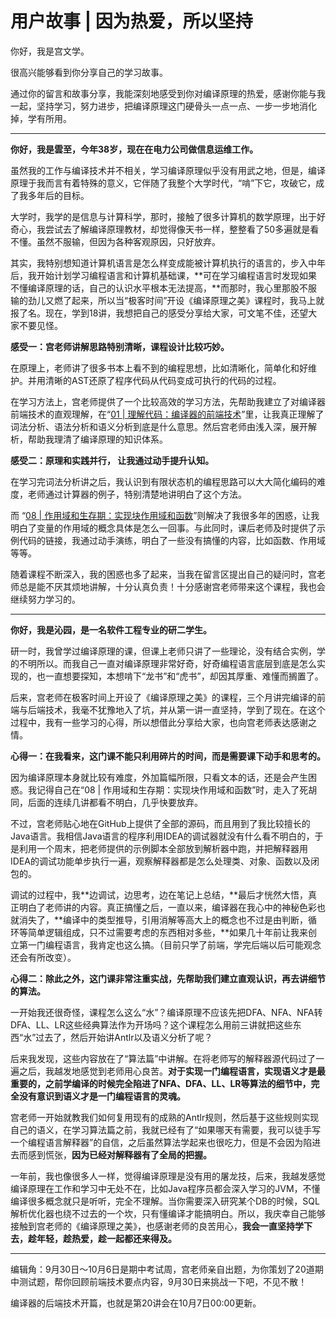 # 用户故事 | 因为热爱，所以坚持
你好，我是宫文学。

很高兴能够看到你分享自己的学习故事。

通过你的留言和故事分享，我能深刻地感受到你对编译原理的热爱，感谢你能与我一起，坚持学习，努力进步，把编译原理这门硬骨头一点一点、一步一步地消化掉，学有所用。

* * *

**你好，我是雲至，今年38岁，现在在电力公司做信息运维工作。**

虽然我的工作与编译技术并不相关，学习编译原理似乎没有用武之地，但是，编译原理于我而言有着特殊的意义，它伴随了我整个大学时代，“啃”下它，攻破它，成了我多年后的目标。

大学时，我学的是信息与计算科学，那时，接触了很多计算机的数学原理，出于好奇心，我尝试去了解编译原理教材，却觉得像天书一样，整整看了50多遍就是看不懂。虽然不服输，但因为各种客观原因，只好放弃。

其实，我特别想知道计算机语言是怎么样变成能被计算机执行的语言的，步入中年后，我开始计划学习编程语言和计算机基础课，**可在学习编程语言时发现如果不懂编译原理的话，自己的认识水平根本无法提高，**而那时，我心里那股不服输的劲儿又燃了起来，所以当“极客时间”开设《编译原理之美》课程时，我马上就报了名。现在，学到18讲，我想把自己的感受分享给大家，可文笔不佳，还望大家不要见怪。

**感受一：宫老师讲解思路特别清晰，课程设计比较巧妙。**

<!-- [[[read_end]]] -->

在原理上，老师讲了很多书本上看不到的编程思想，比如清晰化，简单化和好维护。并用清晰的AST还原了程序代码从代码变成可执行的代码的过程。

在学习方法上，宫老师提供了一个比较高效的学习方法，先帮助我建立了对编译器前端技术的直观理解，在“[01 | 理解代码：编译器的前端技术](https://time.geekbang.org/column/article/118132)”里，让我真正理解了词法分析、语法分析和语义分析到底是什么意思。然后宫老师由浅入深，展开解析，帮助我理清了编译原理的知识体系。

**感受二：原理和实践并行， 让我通过动手提升认知。**

在学习完词法分析讲之后，我认识到有限状态机的编程思路可以大大简化编码的难度，老师通过计算器的例子，特别清楚地讲明白了这个方法。

而 “[08 | 作用域和生存期：实现块作用域和函数](https://time.geekbang.org/column/article/128623)”则解决了我很多年的困惑，让我明白了变量的作用域的概念具体是怎么一回事。与此同时，课后老师及时提供了示例代码的链接，我通过动手演练，明白了一些没有搞懂的内容，比如函数、作用域等等。

随着课程不断深入，我的困惑也多了起来，当我在留言区提出自己的疑问时，宫老师总是能不厌其烦地讲解，十分认真负责！十分感谢宫老师带来这个课程，我也会继续努力学习的。

* * *

**你好，我是沁园，是一名软件工程专业的研二学生。**

研一时，我曾学过编译原理的课，但课上老师只讲了一些理论，没有结合实例，学的不明所以。而我自己一直对编译原理非常好奇，好奇编程语言底层到底是怎么实现的，也一直想要探知，本想啃下“龙书”和“虎书”，却因其厚重、难懂而搁置了。

后来，宫老师在极客时间上开设了《编译原理之美》的课程，三个月讲完编译的前端与后端技术，我毫不犹豫地入了坑，并从第一讲一直坚持，学到了现在。在这个过程中，我有一些学习的心得，所以想借此分享给大家，也向宫老师表达感谢之情。

**心得一：在我看来，这门课不能只利用碎片的时间，而是需要课下动手和思考的。**

因为编译原理本身就比较有难度，外加篇幅所限，只看文本的话，还是会产生困惑。我记得自己在“08 | 作用域和生存期：实现块作用域和函数”时，走入了死胡同，后面的连续几讲都看不明白，几乎快要放弃。

不过，宫老师贴心地在GitHub上提供了全部的源码，而且用到了我比较擅长的Java语言。我相信Java语言的程序利用IDEA的调试器就没有什么看不明白的，于是利用一个周末，把老师提供的示例脚本全部放到解析器中跑，并把解释器用IDEA的调试功能单步执行一遍，观察解释器都是怎么处理类、对象、函数以及闭包的。

调试的过程中，我**边调试，边思考，边在笔记上总结，**最后才恍然大悟，真正明白了老师讲的内容。真正搞懂之后，一直以来，编译器在我心中的神秘色彩也就消失了，**编译中的类型推导，引用消解等高大上的概念也不过是由判断，循环等简单逻辑组成，只不过需要考虑的东西相对多些，**如果几十年前让我来创立第一门编程语言，我肯定也这么搞。（目前只学了前端，学完后端以后可能观念还会有所改变）。

**心得二：除此之外，这门课非常注重实战，先帮助我们建立直观认识，再去讲细节的算法。**

一开始我还很奇怪，课程怎么这么“水”？编译原理不应该先把DFA、NFA、NFA转DFA、LL、LR这些经典算法作为开场吗？这个课程怎么用前三讲就把这些东西“水”过去了，然后开始讲Antlr以及语义分析了呢？

后来我发现，这些内容放在了“算法篇”中讲解。在将老师写的解释器源代码过了一遍之后，我越发地感觉到老师用心良苦。**对于实现一门编程语言，实现语义才是最重要的，**之前学编译的时候完全陷进了NFA、DFA、LL、LR等算法的细节中，完全没有意识到**语义才是一门编程语言的灵魂。**

宫老师一开始就教我们如何复用现有的成熟的Antlr规则，然后基于这些规则实现自己的语义，在学习算法篇之前，我就已经有了“如果哪天有需要，我可以徒手写一个编程语言解释器”的自信，之后虽然算法学起来也很吃力，但是不会因为陷进去而感到慌张，**因为已经对解释器有了全局的把握。**

一年前，我也像很多人一样，觉得编译原理是没有用的屠龙技，后来，我越发感觉编译原理在工作和学习中无处不在，比如Java程序员都会深入学习的JVM，不懂编译很多概念就只是听听，完全不理解。当你需要深入研究某个DB的时候，SQL解析优化器也绕不过去的一个坎，只有懂编译才能搞明白。所以，我庆幸自己能够接触到宫老师的《编译原理之美》，也感谢老师的良苦用心，**我会一直坚持学下去，趁年轻，趁热爱，趁一起都还来得及。**

* * *

编辑角：9月30日～10月6日是期中考试周，宫老师亲自出题，为你策划了20道期中测试题，帮你回顾前端技术要点内容，9月30日来挑战一下吧，不见不散！

编译器的后端技术开篇，也就是第20讲会在10月7日00:00更新。